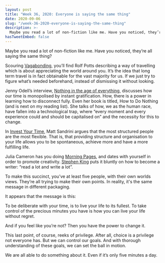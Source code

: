 ```yaml
---
layout: post
title: "Week 36, 2020: Everyone is saying the same thing"
date: 2020-09-06
slug: "/week-36-2020-everyone-is-saying-the-same-thing"
description: >-
  Maybe you read a lot of non-fiction like me. Have you noticed, they’re all saying the same thing?
hasTweetEmbed: false
---
```


Maybe you read a lot of non-fiction like me. Have you noticed, they’re all saying the same thing?

Scouring <a href="https://rolfpotts.com/books/vagabonding/" target="_blank" rel="noopener noreferrer">Vagabonding</a>, you’ll find Rolf Potts describing a way of travelling which is about appreciating the world around you. It’s the idea that long term travel is in fact obtainable for the vast majority for us. If we just try to figure what’s needed beforehand, instead of dismissing it without looking.

Jenny Odell’s interview, <a href="https://www.offscreenmag.com/issues/22" target="_blank" rel="noopener noreferrer">Nothing in the age of everything</a>, discusses how our time is monopolised by instant gratification. How, there is a power in learning how to disconnect fully. Even her book is titled, How to Do Nothing (and is next on my reading list). She talks of how, we as the human race, have fallen into a technological trap, where “every moment and every experience could and should be capitalised on” and the necessity for this to change.

In <a href="https://www.amazon.co.uk/Invest-Your-Time-Achieve-Master-ebook/dp/B07Q6ZZZY5" target="_blank" rel="noopener noreferrer">Invest Your Time</a>, Matt Sandrini argues that the most structured people are the most flexible. That is, that providing structure and organisation to your life allows you to be spontaneous, achieve more and have a more fulfilling life.

Julia Cameron has you doing <a href="https://juliacameronlive.com/basic-tools/morning-pages/" target="_blank" rel="noopener noreferrer">Morning Pages</a>, and dates with yourself in order to promote creativity. <a href="https://stephenking.com" target="_blank" rel="noopener noreferrer">Stephen King</a> puts it bluntly on how to become a writer: “read a lot and write a lot”.

To make this succinct, you’ve at least five people, with their own worlds views. They’re all trying to make their own points. In reality, it's the same message in different packaging.

It appears that the message is this:

To be deliberate with your time, is to live your life to its fullest. To take control of the precious minutes you have is how you can live your life without regret.

And if you feel like you’re not? Then you have the power to change it.

This last point, of course, reeks of privilege. After all, choice is a privilege not everyone has. But we can control our goals. And with thorough understanding of these goals, we can set the ball in motion.

We are all able to do something about it. Even if it’s only five minutes a day.
